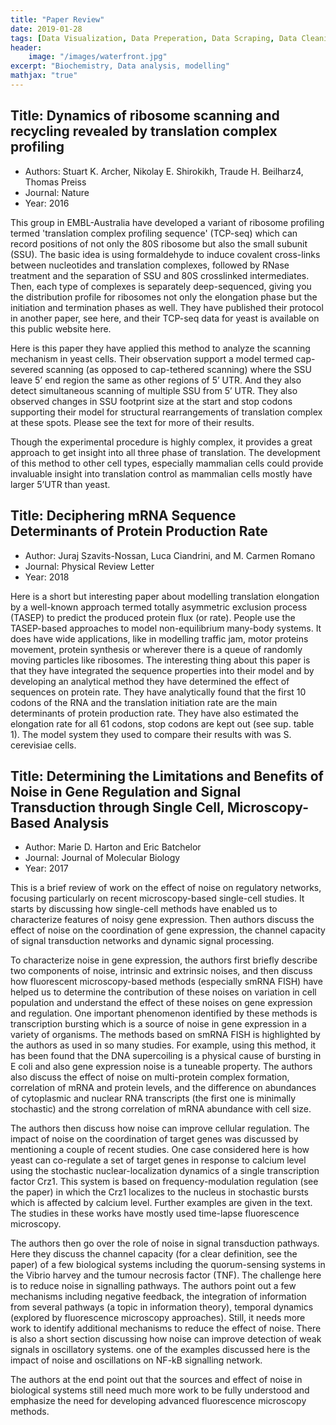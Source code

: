 ```yaml
---
title: "Paper Review"
date: 2019-01-28
tags: [Data Visualization, Data Preperation, Data Scraping, Data Cleaning]
header: 
    image: "/images/waterfront.jpg"
excerpt: "Biochemistry, Data analysis, modelling"
mathjax: "true"
---
```

## Title: Dynamics of ribosome scanning and recycling revealed by translation complex profiling
- Authors: Stuart K. Archer, Nikolay E. Shirokikh, Traude H. Beilharz4, Thomas Preiss
- Journal: Nature
- Year: 2016


This group in EMBL-Australia have developed a variant of ribosome profiling termed 'translation complex profiling sequence' (TCP-seq) which can record positions of not only the 80S ribosome but also the small subunit (SSU). The basic idea is using formaldehyde to induce covalent cross-links between nucleotides and translation complexes, followed by RNase treatment and the separation of SSU and 80S crosslinked intermediates. Then, each type of complexes is separately deep-sequenced, giving you the distribution profile for ribosomes not only the elongation phase but the initiation and termination phases as well. They have published their protocol in another paper, see here, and their TCP-seq data for yeast is available on this public website here.


Here is this paper they have applied this method to analyze the scanning mechanism in yeast cells. Their observation support a model termed cap-severed scanning (as opposed to cap-tethered scanning) where the SSU leave 5’ end region the same as other regions of 5’ UTR. And they also detect simultaneous scanning of multiple SSU from 5’ UTR. They also observed changes in SSU footprint size at the start and stop codons supporting their model for structural rearrangements of translation complex at these spots. Please see the text for more of their results.



Though the experimental procedure is highly complex, it provides a great approach to get insight into all three phase of translation. The development of this method to other cell types, especially mammalian cells could provide invaluable insight into translation control as mammalian cells mostly have larger 5’UTR than yeast.

## Title: Deciphering mRNA Sequence Determinants of Protein Production Rate
- Author: Juraj Szavits-Nossan, Luca Ciandrini, and M. Carmen Romano
- Journal: Physical Review Letter
- Year: 2018 

Here is a short but interesting paper about modelling translation elongation by a well-known approach termed totally asymmetric exclusion process (TASEP) to predict the produced protein flux (or rate). People use the TASEP-based approaches to model non-equilibrium many-body systems. It does have wide applications, like in modelling traffic jam, motor proteins movement, protein synthesis or wherever there is a queue of randomly moving particles like ribosomes.  The interesting thing about this paper is that they have integrated the sequence properties into their model and by developing an analytical method they have determined the effect of sequences on protein rate. They have analytically found that the first 10 codons of the RNA and the translation initiation rate are the main determinants of protein production rate.  They have also estimated the elongation rate for all 61 codons, stop codons are kept out (see sup. table 1). The model system they used to compare their results with was S. cerevisiae cells.

## Title: Determining the Limitations and Benefits of Noise in Gene Regulation and Signal Transduction through Single Cell, Microscopy-Based Analysis
- Author: Marie D. Harton and Eric Batchelor
- Journal: Journal of Molecular Biology
- Year: 2017

This is a brief review of work on the effect of noise on regulatory networks, focusing particularly on recent microscopy-based single-cell studies. It starts by discussing how single-cell methods have enabled us to characterize features of noisy gene expression. Then authors discuss the effect of noise on the coordination of gene expression, the channel capacity of signal transduction networks and dynamic signal processing. 

To characterize noise in gene expression, the authors first briefly describe two components of noise, intrinsic and extrinsic noises, and then discuss how fluorescent microscopy-based methods (especially smRNA FISH) have helped us to determine the contribution of these noises on variation in cell population and understand the effect of these noises on gene expression and regulation. One important phenomenon identified by these methods is transcription bursting which is a source of noise in gene expression in a variety of organisms. The methods based on smRNA FISH is highlighted by the authors as used in so many studies. For example, using this method, it has been found that the DNA supercoiling is a physical cause of bursting in E coli and also gene expression noise is a tuneable property. The authors also discuss the effect of noise on multi-protein complex formation, correlation of mRNA and protein levels, and the difference on abundances of cytoplasmic and nuclear RNA transcripts (the first one is minimally stochastic) and the strong correlation of mRNA abundance with cell size. 

The authors then discuss how noise can improve cellular regulation. The impact of noise on the coordination of target genes was discussed by mentioning a couple of recent studies. One case considered here is how yeast can co-regulate a set of target genes in response to calcium level using the stochastic nuclear-localization dynamics of a single transcription factor Crz1. This system is based on frequency-modulation regulation (see the paper) in which the Crz1 localizes to the nucleus in stochastic bursts which is affected by calcium level. Further examples are given in the text. The studies in these works have mostly used time-lapse fluorescence microscopy.     

The authors then go over the role of noise in signal transduction pathways. Here they discuss the channel capacity (for a clear definition, see the paper) of a few biological systems including the quorum-sensing systems in the Vibrio harvey and the tumour necrosis factor (TNF). The challenge here is to reduce noise in signalling pathways. The authors point out a few mechanisms including negative feedback, the integration of information from several pathways (a topic in information theory), temporal dynamics (explored by fluorescence microscopy approaches). Still, it needs more work to identify additional mechanisms to reduce the effect of noise. There is also a short section discussing how noise can improve detection of weak signals in oscillatory systems. one of the examples discussed here is the impact of noise and oscillations on NF-kB signalling network.  

The authors at the end point out that the sources and effect of noise in biological systems still need much more work to be fully understood and emphasize the need for developing advanced fluorescence microscopy methods.


